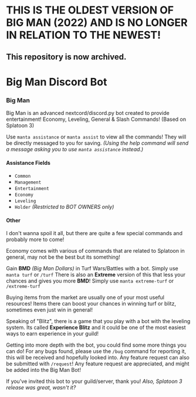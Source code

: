 # THIS IS THE OLDEST VERSION OF BIG MAN (2022) AND IS NO LONGER IN RELATION TO THE NEWEST!
## This repository is now archived.



# Big Man Discord Bot

### Big Man

Big Man is an advanced nextcord/discord.py bot created to provide entertainment! Economy, Leveling, General & Slash Commands! (Based on Splatoon 3)

Use `manta assistance` or `manta assist` to view all the commands! They will be directly messaged to you for saving.
*(Using the help command will send a message asking you to use `manta assistance` instead.)*

#### Assistance Fields

- `Common`
- `Management`
- `Entertainment`
- `Economy`
- `Leveling`
- `Holder` *(Restricted to BOT OWNERS only)*

#### Other

I don't wanna spoil it all, but there are quite a few special commands and probably more to come!

Economy comes with various of commands that are related to Splatoon in general, may not be the best but its something!

Gain **BMD** *(Big Man Dollars)* in Turf Wars/Battles with a bot. Simply use `manta turf` or `/turf`
There is also an **Extreme** version of this that less your chances and gives you more **BMD**! Simply use `manta extreme-turf` or `/extreme-turf`

Buying items from the market are usually one of your most useful resources! Items there can boost your chances in winning turf or blitz, sometimes even just win in general!

Speaking of "Blitz", there is a game that you play with a bot with the leveling system. Its called **Experience Blitz** and it could be one of the most easiest ways to earn experience in your guild!

Getting into more depth with the bot, you could find some more things you can do! For any bugs found, please use the `/bug` command for reporting it, this will be received and hopefully looked into.
Any feature request can also be submitted with `/request`! Any feature request are appreciated, and might be added into the Big Man Bot!

If you've invited this bot to your guild/server, thank you!
*Also, Splatoon 3 release was great, wasn't it?*
